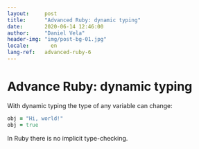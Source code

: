 ```yaml
---
layout:     post
title:      "Advanced Ruby: dynamic typing"
date:       2020-06-14 12:46:00
author:     "Daniel Vela"
header-img: "img/post-bg-01.jpg"
locale:       en
lang-ref:   advanced-ruby-6
---
```


# Advance Ruby: dynamic typing

With dynamic typing the type of any variable can change:

```ruby
obj = "Hi, world!"
obj = true
```

In Ruby there is no implicit type-checking.

